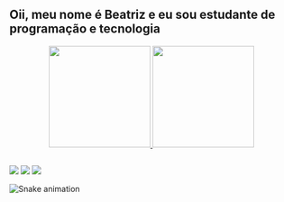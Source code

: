 ## Oii, meu nome é Beatriz e eu sou estudante de programação e tecnologia

 <div align="center">
 <a href="https://github.com/beaferreira">
 <img height="180em" src="https://github-readme-stats.vercel.app/api?username=beaferreira&show_icons=true&theme=dracula&include_all_commits=true&count_private=true"/>
 <img height="180em" src="https://github-readme-stats.vercel.app/api/top-langs/?username=beaferreira&layout=compact&langs_count=7&theme=dracula"/>
 </div>

 ##
  
  <div>
    <a href="https://www.instagram.com/beatrizferreirz/" target="_blank"><img src="https://img.shields.io/badge/-Instagram-%23E4405F?style=for-the-badge&logo=instagram&logoColor=white" target="_blank"></a>
    <a href = "mailto:beatrizferreirafsilva@gmail.com"><img src="https://img.shields.io/badge/-Gmail-%23333?style=for-the-badge&logo=gmail&logoColor=white" target="_blank"></a>
    <a href="https://www.linkedin.com/in/beatriz-ferreira-da-silva-8203b1215/" target="_blank"><img src="https://img.shields.io/badge/-LinkedIn-%230077B5?style=for-the-badge&logo=linkedin&logoColor=white" target="_blank"></a> 
   
   ![Snake animation](https://github.com/beaferreira/beaferreira/blob/output/github-contribution-grid-snake.svg)
   
 
 </div>
